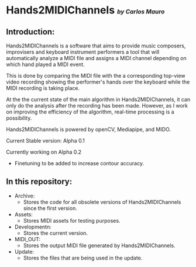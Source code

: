 # Hands2MIDIChannels <font size="3" >_by Carlos Mauro_ </font>

## Introduction:

Hands2MIDIChannels is a software that aims to provide music composers, improvisers and keyboard instrument performers a tool that will automatically analyze a MIDI file and assigns a MIDI channel depending on which hand played a MIDI event.

This is done by comparing the MIDI file with the a corresponding top-view video recording showing the performer's hands over the keyboard while the MIDI recording is taking place.

At the the current state of the main algorithm in Hands2MIDIChannels, it can only do the analysis after the recording has been made. However, as I work on improving the efficiency of the algorithm, real-time processing is a possibility.

Hands2MIDIChannels is powered by openCV, Mediapipe, and MIDO.

Current Stable version: Alpha 0.1

Currently working on Alpha 0.2

- Finetuning to be added to increase contour accuracy.

## In this repository:

- Archive:
  - Stores the code for all obsolete versions of Hands2MIDIChannels since the first version.
- Assets:
  - Stores MIDI assets for testing purposes.
- Developmentn:
  - Stores the current version.
- MIDI_OUT:
  - Stores the output MIDI file generated by Hands2MIDIChannels.
- Update:
  - Stores the files that are being used in the update.
